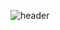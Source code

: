 ![header](https://capsule-render.vercel.app/api?height=400&type=waving&color=#B686EC&height=300&section=header&text=capsule%20render&fontSize=90)
